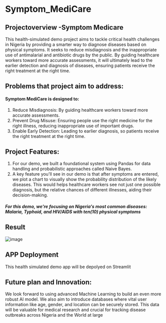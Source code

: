# Symptom_MediCare
## Projectoverview -Symptom Medicare
This health-simulated demo project aims to tackle critical health challenges in Nigeria by providing a smarter way to diagnose diseases based on physical symptoms. It seeks to reduce misdiagnosis and the inappropriate use of antimalarial and antibiotic drugs by the public. By guiding healthcare workers toward more accurate assessments, it will ultimately lead to the earlier detection and diagnosis of diseases, ensuring patients receive the right treatment at the right time.

## Problems that project aim to address:

#### Symptom MediCare is designed to:
1. Reduce Misdiagnosis: By guiding healthcare workers toward more accurate assessments.
2. Prevent Drug Misuse: Ensuring people use the right medicine for the right illness, reducing inappropriate use of important drugs.
3. Enable Early Detection: Leading to earlier diagnosis, so patients receive the right treatment at the right time.

## Project Features:
1. For our demo, we built a foundational system using Pandas for data handling and probabilistic approaches called Naive Bayes.
2. A key feature you'll see in our demo is that after symptoms are entered, we plot a chart to visually show the probability distribution of the likely diseases. This would helps healthcare workers see not just one possible diagnosis, but the relative chances of different illnesses, aiding their decision-making.
##### For this demo, we're focusing on Nigeria's most common diseases: Malaria, Typhoid, and HIV/AIDS with ten(10) physical symptoms

## Result
![image](https://github.com/user-attachments/assets/ba7d80be-b1d3-44dc-baa8-3012947cc065)

## APP Deployment
This health simulated demo app will be depolyed on Streamlit


## Future plan and Innovation:
We look forward to using advanced Machine Learning to build an even more robust AI model. We also aim to introduce databases where vital user information like age, gender, and location can be securely stored. This data will be valuable for medical research and crucial for tracking disease outbreaks across Nigeria and the World at large



